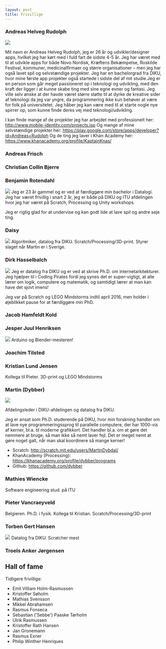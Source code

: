 ```yaml
---
layout: post
title: Frivillige
---
```


### Andreas Helveg Rudolph
<a href="/images/frivillige/andreas.jpg"><img src="/images/frivillige/andreas.jpg" class="frivillig" /></a>

Mit navn er Andreas Helveg Rudolph, jeg er 26 år og udvikler/designer
apps, hvilket jeg har kørt med i fuld fart de sidste 4-5 år.  Jeg har
været med til at udvikle apps for både Novo Nordisk, Kræftens
Bekæmpelse, Roskilde Festival, kommuner, medicinalfirmaer og større
organisationer – men jeg har også lavet spil og selvstændige
projekter. Jeg har en bachelorgrad fra DIKU, hvor mine første app
projekter også startede i sidste del af mit studie.Jeg er en person
som går meget passioneret op i teknologi og udvikling, med den kraft
der ligger i at kunne skabe ting med sine egne evner og fantasi. Jeg
ville selv ønske at der havde været større støtte til at dyrke de
kreative sider af teknologi da jeg var yngre, da programmering ikke
kun behøver at være for folk på universitetet. Jeg håber jeg kan være
med til at starte nogle nye spirrer op, som kunne finde deres vej med
teknologi/udvikling.

I kan finde mange af de projekter jeg har arbejdet med professionelt her:
<http://www.mobile-identity.com/projects.jsp>
Og mange af mine selvstændige projekter her:
<https://play.google.com/store/apps/developer?id=Andreas+Rudolph>
Og de ting jeg laver i Khan Academy her:
<https://www.khanacademy.org/profile/KaptajnKnas/>

### Andreas Frisch

### Christian Collin Bjerre

### Benjamin Rotendahl
<a href="/images/frivillige/benjamin_rotendahl.jpg"><img src="/images/frivillige/benjamin_rotendahl.jpg" class="frivillig" /></a>
Jeg er 23 år gammel og er ved at færdiggøre min bachelor i Datalogi.
Jeg har været frivillig i snart 2 år, jeg er både på DIKU og ITU afdelingen hvor
jeg har været på Scratch, Processing og Unity workshops.

Jeg er rigtig glad for at undervise og kan godt lide at lave spil og andre seje
ting.

### Daisy
<a href="/images/frivillige/daisy.jpg"><img src="/images/frivillige/daisy.jpg" class="frivillig" /></a>
Algoritmiker, datalog fra DIKU. Scratch/Processing/3D-print. Styrer
slaget når Martin er i Sverige.

### Dirk Hasselbalch
<a href="/images/frivillige/dirk.jpg"><img src="/images/frivillige/dirk.jpg" class="frivillig" /></a>
Jeg er datalog fra DIKU og er ved at skrive Ph.D. om internetarkitekturer.
Jeg hjælper til i Coding Pirates fordi jeg synes det er super-vigtigt, at
alle lærer om logik, computere og matematik, og samtidigt lærer at man kan
have det sjovt imens!

Jeg var på Scratch og LEGO Mindstorms indtil april 2016, men holder i øjeblikket pause for at færdiggøre min PhD.

### Jacob Hamfeldt Kold

### Jesper Juul Henriksen
<a href="/images/frivillige/jesper.jpg"><img src="/images/frivillige/jesper.jpg" class="frivillig" /></a>
Arduino og Blender-mesteren!

### Joachim Tilsted

### Kristian Lund Jensen
Kollega til Pieter. 3D-print og LEGO Mindstorms

### Martin (Dybber)
<a href="/images/frivillige/martindybdal.jpg"><img src="/images/frivillige/martindybdal.jpg" class="frivillig" /></a>

Afdelingsleder i DIKU-afdelingen og datalog fra DIKU.

Jeg er ansat som Ph.D. studerende på DIKU, hvor min forskning handler
om at lave nye programmeringssprog til parallelle computere, der har
1000-vis af kerner, bl.a. til moderne grafikkort. Det handler bl.a. om
at gøre det nemmere at bruge, så man ikke så nemt laver fejl. Det er
meget nemt at gøre noget galt, når man skal koordinere så mange
kerner!

 - Scratch: <http://scratch.mit.edu/users/MartinDybdal/>
 - KhanAcademy (Processing): <https://khanacademy.org/profile/dybber/programs>
 - Github: <https://github.com/dybber>

### Mathies Wiencke
Software engineering stud. på ITU

### Pieter Vancraeyveld
Belgieren. Ph.D. i fysik. Kollega til
Kristian. Scratch/Processing/3D-print

### Torben Gert Hansen
<a href="/images/frivillige/torben.jpg"><img src="/images/frivillige/torben.jpg" class="frivillig" /></a>
Datalog fra DIKU. Scratcher mest

### Troels Anker Jørgensen

## Hall of fame

Tidligere frivillige:

 * Emil Villiam Holm-Rasmussen
 * Kristoffer Søholm
 * Mathias Svensson
 * Mikkel Abrahamsen
 * Rasmus Fonseca
 * Sebastian ('Sebbe') Paaske Tørholm
 * Ulrik Rasmussen
 * Kristoffer Rath Hansen
 * Jan Gronemann
 * Rasmus Exner
 * Philip Winther Henriques

